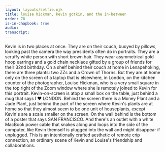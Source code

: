 ```yaml
---
layout: layouts/selfie.njk
title: louise hickman, kevin gotkin, and the in-between
order: 78
is-in-chapbook: true
audio:
transcript:
---
```


Kevin is in two places at once. They are on their couch, buoyed by pillows, looking past the camera the way presidents often do in portraits. They are a scruffy white person with short brown hair. They wear asymmetrical gold hoop earrings and a gold chain necklace gifted by a group of friends for their 32nd birthday. On a shelf behind their couch at home in Lenapehoking, there are three plants: two ZZs and a Crown of Thorns. But they are at home only on the screen of a laptop that is elsewhere, in London, on the kitchen counter of the photographer, Louise Hickman, who is a very small square in the top right of the Zoom window where she is remotely joined to Kevin for this portrait. Kevin-on-screen is atop a small box on the table, just behind a mug that says I ❤️ LONDON. Behind the screen there is a Money Plant and a Jade Plant, just behind the part of the screen where Kevin's plants are at home so that they almost seem to be one unit of houseplants, except Kevin's are a scale smaller on the screen. On the wall behind is the bottom of a poster that says SAN FRANCISCO. And there's an outlet with a white MacBook power cable that snakes along and loops into the side of the computer, like Kevin themself is plugged into the wall and might disappear if unplugged. This is an intentionally crafted aesthetic of remote crip connection, an ordinary scene of Kevin and Louise's friendship and collaborations.
